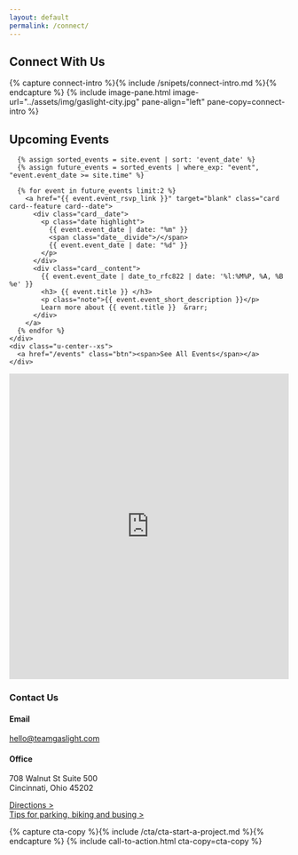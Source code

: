 ```yaml
---
layout: default
permalink: /connect/
---
```


<section class="section--light">
  <h1 class="u-center--xs u-push-bottom--sm">Connect With Us</h1>
  {% capture connect-intro %}{% include  /snipets/connect-intro.md %}{% endcapture %}
  {% include image-pane.html image-url="../assets/img/gaslight-city.jpg" pane-align="left" pane-copy=connect-intro %}
</section>

<section class="section--dark section--dark-texture">
  <div class="u-contained">
    <h2> Upcoming Events </h2>
    <div class="grid u-push-bottom--lg">

      {% assign sorted_events = site.event | sort: 'event_date' %}
      {% assign future_events = sorted_events | where_exp: "event", "event.event_date >= site.time" %}

      {% for event in future_events limit:2 %}
        <a href="{{ event.event_rsvp_link }}" target="blank" class="card card--feature card--date">
          <div class="card__date">
            <p class="date highlight">
              {{ event.event_date | date: "%m" }}
              <span class="date__divide">/</span>
              {{ event.event_date | date: "%d" }}
            </p>
          </div>
          <div class="card__content">
            {{ event.event_date | date_to_rfc822 | date: '%l:%M%P, %A, %B %e' }}
            <h3> {{ event.title }} </h3>
            <p class="note">{{ event.event_short_description }}</p>
            Learn more about {{ event.title }}  &rarr;
          </div>
        </a>
      {% endfor %}
    </div>
    <div class="u-center--xs">
      <a href="/events" class="btn"><span>See All Events</span></a>
    </div>
  </div>
</section>

<section class="section--light">
  <div class="u-contained--max grid grid--4">
    <div class="grid__child--span-3">
      <iframe frameborder="0" height="550" src="https://www.google.com/maps/embed?pb=!1m24!1m12!1m3!1d3096.095230951347!2d-84.512097!3d39.104302!2m3!1f0!2f0!3f0!3m2!1i1024!2i768!4f13.1!4m9!1i0!3e6!4m0!4m5!1s0x8841b15758e2163f%3A0xe583a6159a6b0780!2s708+Walnut+St%2C+Cincinnati%2C+OH+45202!3m2!1d39.1043198!2d-84.5118912!5e0!3m2!1sen!2sus!4v1423836575211" style="border:0" width="100%"></iframe>
    </div>
    <div>
      <h3>Contact Us</h3>
       <h4 class="u-push-bottom--none">Email</h4>
       <p><a href="mailto:hello@teamgaslight.com">hello@teamgaslight.com</a></p>
      <h4 class="u-push-bottom--none">Office</h4>
      <p>
       708 Walnut St Suite 500
       <br>
       Cincinnati, Ohio 45202
     </p>
     <div class="u-push-bottom--lg">
       <a target="blank"  href="https://goo.gl/maps/I84jA">Directions &gt;</a>
       <br />
       <a  target="blank"  href="https://teamgaslight.com/blog/how-we-commute-to-gaslights-new-downtown-office-and-how-you-can-too">Tips for parking, biking and busing &gt;</a>
     </div>
    </div>
  </div>
</section>

{% capture cta-copy %}{% include  /cta/cta-start-a-project.md %}{% endcapture %}
{% include call-to-action.html cta-copy=cta-copy %}
